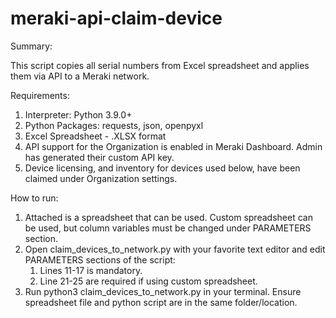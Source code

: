 # meraki-api-claim-device

Summary:

This script copies all serial numbers from Excel spreadsheet and applies them via API to a Meraki network. 

Requirements:

1) Interpreter: Python 3.9.0+
2) Python Packages: requests, json, openpyxl
3) Excel Spreadsheet - .XLSX format
4) API support for the Organization is enabled in Meraki Dashboard. Admin has generated their custom API key.
5) Device licensing, and inventory for devices used below, have been claimed under Organization settings.

How to run:

1) Attached is a spreadsheet that can be used. Custom spreadsheet can be used, but column variables must be changed under 
   PARAMETERS section.
2) Open claim_devices_to_network.py with your favorite text editor and edit PARAMETERS sections of the script: 
   1) Lines 11-17 is mandatory.
   2) Line 21-25 are required if using custom spreadsheet.
3) Run python3 claim_devices_to_network.py in your terminal. Ensure spreadsheet file and python script are 
   in the same folder/location.